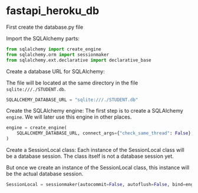 # fastapi_heroku_db

First create the database.py file

Import the SQLAlchemy parts:
```python
from sqlalchemy import create_engine
from sqlalchemy.orm import sessionmaker
from sqlalchemy.ext.declarative import declarative_base
```


Create a database URL for SQLAlchemy:

The file will be located at the same directory in the file `sqlite:///./STUDENT.db`.
```python
SQLALCHEMY_DATABASE_URL = "sqlite:///./STUDENT.db"
```



Create the SQLAlchemy engine:
The first step is to create a SQLAlchemy `engine`.
We will later use this engine in other places.

```python
engine = create_engine(
    SQLALCHEMY_DATABASE_URL, connect_args={"check_same_thread": False}
)
```


Create a SessionLocal class: Each instance of the SessionLocal class will be a database session. The class itself is not a database session yet.

But once we create an instance of the SessionLocal class, this instance will be the actual database session.
```python
SessionLocal = sessionmaker(autocommit=False, autoflush=False, bind=engine)
```


